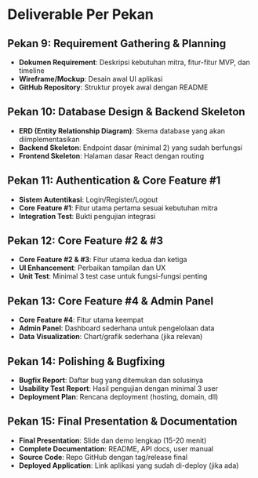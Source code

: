 # Deliverable Per Pekan

## Pekan 9: Requirement Gathering & Planning
- **Dokumen Requirement**: Deskripsi kebutuhan mitra, fitur-fitur MVP, dan timeline
- **Wireframe/Mockup**: Desain awal UI aplikasi
- **GitHub Repository**: Struktur proyek awal dengan README

## Pekan 10: Database Design & Backend Skeleton
- **ERD (Entity Relationship Diagram)**: Skema database yang akan diimplementasikan
- **Backend Skeleton**: Endpoint dasar (minimal 2) yang sudah berfungsi
- **Frontend Skeleton**: Halaman dasar React dengan routing

## Pekan 11: Authentication & Core Feature #1
- **Sistem Autentikasi**: Login/Register/Logout
- **Core Feature #1**: Fitur utama pertama sesuai kebutuhan mitra
- **Integration Test**: Bukti pengujian integrasi

## Pekan 12: Core Feature #2 & #3
- **Core Feature #2 & #3**: Fitur utama kedua dan ketiga
- **UI Enhancement**: Perbaikan tampilan dan UX
- **Unit Test**: Minimal 3 test case untuk fungsi-fungsi penting

## Pekan 13: Core Feature #4 & Admin Panel
- **Core Feature #4**: Fitur utama keempat
- **Admin Panel**: Dashboard sederhana untuk pengelolaan data
- **Data Visualization**: Chart/grafik sederhana (jika relevan)

## Pekan 14: Polishing & Bugfixing
- **Bugfix Report**: Daftar bug yang ditemukan dan solusinya
- **Usability Test Report**: Hasil pengujian dengan minimal 3 user
- **Deployment Plan**: Rencana deployment (hosting, domain, dll)

## Pekan 15: Final Presentation & Documentation
- **Final Presentation**: Slide dan demo lengkap (15-20 menit)
- **Complete Documentation**: README, API docs, user manual
- **Source Code**: Repo GitHub dengan tag/release final
- **Deployed Application**: Link aplikasi yang sudah di-deploy (jika ada)
